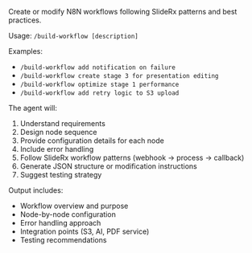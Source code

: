 Create or modify N8N workflows following SlideRx patterns and best practices.

Usage: `/build-workflow [description]`

Examples:
- `/build-workflow add notification on failure`
- `/build-workflow create stage 3 for presentation editing`
- `/build-workflow optimize stage 1 performance`
- `/build-workflow add retry logic to S3 upload`

The agent will:
1. Understand requirements
2. Design node sequence
3. Provide configuration details for each node
4. Include error handling
5. Follow SlideRx workflow patterns (webhook → process → callback)
6. Generate JSON structure or modification instructions
7. Suggest testing strategy

Output includes:
- Workflow overview and purpose
- Node-by-node configuration
- Error handling approach
- Integration points (S3, AI, PDF service)
- Testing recommendations
